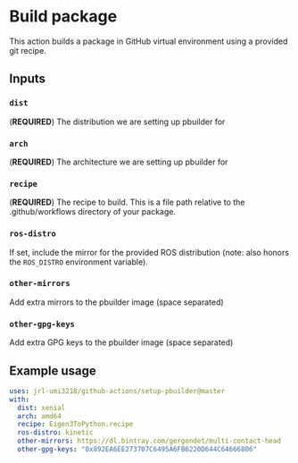 # Build package

This action builds a package in GitHub virtual environment using a provided git recipe.

## Inputs

### `dist`

(**REQUIRED**) The distribution we are setting up pbuilder for

### `arch`

(**REQUIRED**) The architecture we are setting up pbuilder for

### `recipe`

(**REQUIRED**) The recipe to build. This is a file path relative to the .github/workflows directory of your package.

### `ros-distro`

If set, include the mirror for the provided ROS distribution (note: also honors the `ROS_DISTRO` environment variable).

### `other-mirrors`

Add extra mirrors to the pbuilder image (space separated)

### `other-gpg-keys`

Add extra GPG keys to the pbuilder image (space separated)

## Example usage

```yaml
uses: jrl-umi3218/github-actions/setup-pbuilder@master
with:
  dist: xenial
  arch: amd64
  recipe: Eigen3ToPython.recipe
  ros-distro: kinetic
  other-mirrors: https://dl.bintray.com/gergondet/multi-contact-head
  other-gpg-keys: "0x892EA6EE273707C6495A6FB6220D644C64666806"
```
